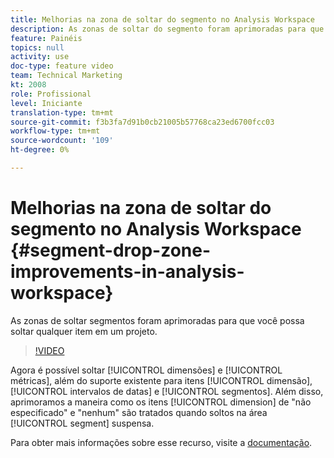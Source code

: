 ```yaml
---
title: Melhorias na zona de soltar do segmento no Analysis Workspace
description: As zonas de soltar do segmento foram aprimoradas para que você possa soltar qualquer item em um projeto.
feature: Painéis
topics: null
activity: use
doc-type: feature video
team: Technical Marketing
kt: 2008
role: Profissional
level: Iniciante
translation-type: tm+mt
source-git-commit: f3b3fa7d91b0cb21005b57768ca23ed6700fcc03
workflow-type: tm+mt
source-wordcount: '109'
ht-degree: 0%

---
```



#  Melhorias na zona de soltar do segmento no Analysis Workspace  {#segment-drop-zone-improvements-in-analysis-workspace}

 As zonas de soltar segmentos foram aprimoradas para que você possa soltar qualquer item em um projeto.

>[!VIDEO](https://video.tv.adobe.com/v/24036/?quality=12)

Agora é possível soltar [!UICONTROL dimensões] e [!UICONTROL métricas], além do suporte existente para itens [!UICONTROL dimensão], [!UICONTROL intervalos de datas] e [!UICONTROL segmentos]. Além disso, aprimoramos a maneira como os itens [!UICONTROL dimension] de &quot;não especificado&quot; e &quot;nenhum&quot; são tratados quando soltos na área [!UICONTROL segment] suspensa.

Para obter mais informações sobre esse recurso, visite a [documentação](https://marketing.adobe.com/resources/help/en_US/analytics/analysis-workspace/t_freeform-project-segment.html).
